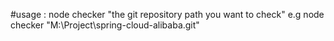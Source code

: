 #usage : 
node checker "the git repository path you want to check"
e.g node checker "M:\Project\spring-cloud-alibaba\.git"